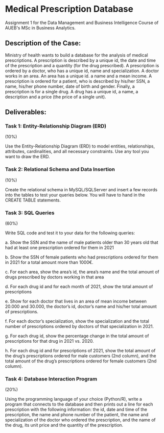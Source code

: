 # Medical Prescription Database

Assignment 1 for the Data Management and Business Intelligence Course of AUEB's MSc in Business Analytics.

## Description of the Case:

Ministry of health wants to build a database for the analysis of medical prescriptions. A prescription is described by a unique id, the date and time of the prescription and a quantity (for the drug prescribed). A prescription is ordered by a doctor, who has a unique id, name and specialization. A doctor works in an area. An area has a unique id. a name and a mean income. A prescription is ordered for a patient, who is described by his/her SSN, a name, his/her phone number, date of birth and gender. Finally, a prescription is for a single drug. A drug has a unique id, a name, a description and a price (the price of a single unit).

## Deliverables:

### Task 1: Entity-Relationship Diagram (ERD) 
(10%)

Use the Entity-Relationship Diagram (ERD) to model entities, relationships, attributes, cardinalities, and all necessary constraints. Use any tool you want to draw the ERD.

### Task 2: Relational Schema and Data Insertion
(10%)

Create the relational schema in MySQL/SQLServer and insert a few records into the tables to test your queries below. You will have to hand in the CREATE TABLE statements.

### Task 3: SQL Queries
(60%)

Write SQL code and test it to your data for the following queries:

a. Show the SSN and the name of male patients older than 30 years old that had at least one prescription ordered for them in 2021

b. Show the SSN of female patients who had prescriptions ordered for them in 2021 for a total amount more than 1000€.

c. For each area, show the area’s id, the area’s name and the total amount of drugs prescribed by doctors working in that area

d. For each drug id and for each month of 2021, show the total amount of prescriptions

e. Show for each doctor that lives in an area of mean income between 20.000 and 30.000, the doctor’s id, doctor’s name and his/her total amount of prescriptions.

f. For each doctor’s specialization, show the specialization and the total number of prescriptions ordered by doctors of that specialization in 2021.

g. For each drug id, show the percentage change in the total amount of prescriptions for that drug in 2021 vs. 2020.

h. For each drug id and for prescriptions of 2021, show the total amount of the drug’s prescriptions ordered for male customers (2nd column), and the total amount of the drug’s prescriptions ordered for female customers (2nd column).

### Task 4: Database Interaction Program
(20%)

Using the programming language of your choice (Python/R), write a program that connects to the database and then prints out a line for each prescription with the following information: the id, date and time of the prescription, the name and phone number of the patient, the name and specialization of the doctor who ordered the prescription, and the name of the drug, its unit price and the quantity of the prescription.
